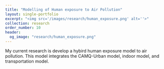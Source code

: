 ```yaml
---
title: "Modelling of Human exposure to Air Pollution"
layout: single-portfolio
excerpt: "<img src='/images/research/human_exposure.png' alt=''>"
collection: research
order_number: 10
header: 
  og_image: "research/human_exposure.png"
---
```


My current research is develop a hybird human exposure model to air pollution. 
This model integrates the CAMQ-Urban model, indoor model, and transportation model.

